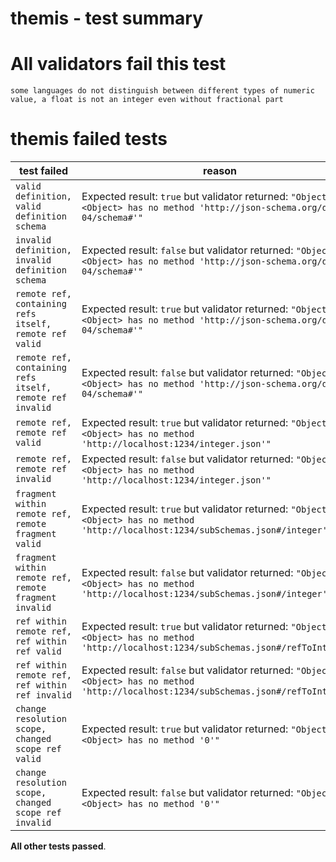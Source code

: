 # themis - test summary

# All validators fail this test

`some languages do not distinguish between different types of numeric value, a float is not an integer even without fractional part`


# themis failed tests
|test failed|reason
|-----------|------
|`valid definition, valid definition schema`|Expected result: `true` but validator returned: `"Object #<Object> has no method 'http://json-schema.org/draft-04/schema#'"`
|`invalid definition, invalid definition schema`|Expected result: `false` but validator returned: `"Object #<Object> has no method 'http://json-schema.org/draft-04/schema#'"`
|`remote ref, containing refs itself, remote ref valid`|Expected result: `true` but validator returned: `"Object #<Object> has no method 'http://json-schema.org/draft-04/schema#'"`
|`remote ref, containing refs itself, remote ref invalid`|Expected result: `false` but validator returned: `"Object #<Object> has no method 'http://json-schema.org/draft-04/schema#'"`
|`remote ref, remote ref valid`|Expected result: `true` but validator returned: `"Object #<Object> has no method 'http://localhost:1234/integer.json'"`
|`remote ref, remote ref invalid`|Expected result: `false` but validator returned: `"Object #<Object> has no method 'http://localhost:1234/integer.json'"`
|`fragment within remote ref, remote fragment valid`|Expected result: `true` but validator returned: `"Object #<Object> has no method 'http://localhost:1234/subSchemas.json#/integer'"`
|`fragment within remote ref, remote fragment invalid`|Expected result: `false` but validator returned: `"Object #<Object> has no method 'http://localhost:1234/subSchemas.json#/integer'"`
|`ref within remote ref, ref within ref valid`|Expected result: `true` but validator returned: `"Object #<Object> has no method 'http://localhost:1234/subSchemas.json#/refToInteger'"`
|`ref within remote ref, ref within ref invalid`|Expected result: `false` but validator returned: `"Object #<Object> has no method 'http://localhost:1234/subSchemas.json#/refToInteger'"`
|`change resolution scope, changed scope ref valid`|Expected result: `true` but validator returned: `"Object #<Object> has no method '0'"`
|`change resolution scope, changed scope ref invalid`|Expected result: `false` but validator returned: `"Object #<Object> has no method '0'"`

**All other tests passed**.
